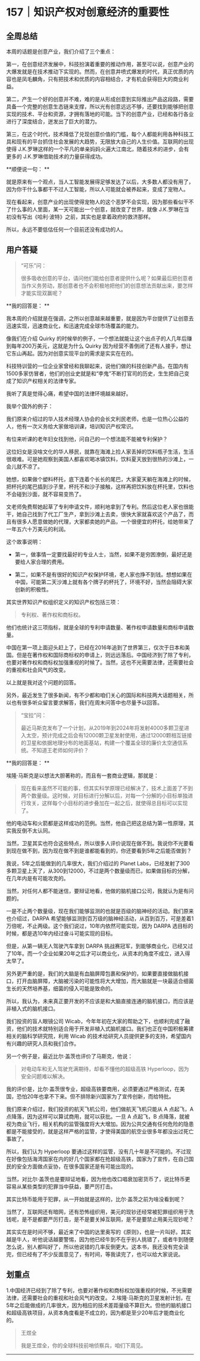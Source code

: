 # 157｜知识产权对创意经济的重要性

## 全周总结

本周的话题是创意产业，我们介绍了三个重点：

第一，在创意经济发展中，科技扮演着重要的推动作用，甚至可以说，创意产业的大爆发就是在技术推动下实现的。然而，在创意井喷式爆发的时代，真正优质的内容也是凤毛麟角，只有把技术和优质的内容相结合，才有机会获得巨大的商业利益。

第二，产生一个好的创意并不难，难的是从形成创意到实际推出产品这段路，需要具备一个完整的创意生态链来支撑，所以光有创意远远不够，还要找到能够把创意实现的技术、平台和资源，才拥有落地的可能。当下的创意产业，已经和各行各业进行了深度结合，迸发出了巨大的潜力。

第三，在这个时代，技术降低了兑现创意价值的门槛，每个人都能利用各种科技工具和现有的平台抓住社会发展的大趋势，无限放大自己的人生价值。互联网的出现使得 J.K.罗琳这样的一个平凡的单亲妈妈火遍大江南北，随着技术的进步，会有更多的 J.K.罗琳借助技术的力量获得成功。

 **顺便说一句： **

就是原来有一个观点，当人工智能发展得足够发达了以后，大多数人都没有用了，因为你干什么事都干不过人工智能，所以人可能就会被养起来，变成了宠物人。

现在看起来，创意产业的出现使得宠物人的这个恶梦不会实现，因为那些看似干不了什么事的人里面，某一天可能出一个创意，就改变了世界，就像 J.K.罗琳在当初没有写出《哈利·波特》之前，其实也是拿着政府的救济那样。

所以，永远不要低估任何一个目前还没有成功的人。

## 用户答疑

> “可乐”问：
> 
> 很多吸收创意的平台，请问他们能给创意者提供什么呢？如果最后把创意者当作义务劳动，那创意者也不会积极地把他们的创意想法贡献出来，要怎样才能实现双赢呢？

 **我的回答是： **

我本周的介绍就是在强调，之所以创意越来越重要，就是因为平台提供了让创意去迅速实现，迅速商业化，和迅速完成全球市场覆盖的能力。

像我们在介绍 Quirky 的时候举的例子，一个想法就能让这个出点子的人几年后赚到每年200万美元，这就是为什么 Quirky 因为经营不善倒闭了还有人接手，想让它东山再起。因为对创意实现平台的需求是实实在在的。

科技特训营的一位企业家曾经和我聊起来，说他们做的科技创新产品，在国内有1500多家仿冒者，他们的创业史就是和“李鬼”不断打官司的历史，生生把自己变成了知识产权相关的法律专家。

我听了真是觉得心痛，希望中国的法律环境越来越好。

我举个国外的例子：

我们原来介绍过的华人技术经理人协会的会长文利民老师，也是一位热心公益的人，他有一次义务给大家做培训课，培训知识产权常识。

有位来听课的老年妇女找到他，问自己的一个想法能不能被专利保护？

这位妇女是没啥文化的华人移民，就靠在海滩上捡人家丢掉的饮料瓶子生活，生活很艰难。可是她观察到美国人都喜欢喝冰镇饮料，饮料夏天放到很热的沙滩上，一会儿就不凉了。

她想，如果做个塑料杯托，底下连着个长长的尾巴，大家夏天躺在海滩上的时候，把杯托的尾巴插到沙子里，杯托不和沙子接触，这样再把饮料放在杯托里，饮料也不会碰到沙面，就不容易变热了。

文老师免费帮她起草了专利申请文件，顺利地拿到了专利。然后这位老人家也很能干，她自己找到了代工厂生产，拿到沙滩上去卖，很快大家就喜欢这个产品了，而且有很多人愿意做她的代理，大家都卖她的产品，一个很便宜的杯托，给她带来了一年五六十万美元的利润。

这个故事说明：

* 第一，做事情一定要找最好的专业人士，当然，如果不是穷困潦倒，最好还是要给人家合理的费用。

* 第二，如果不是有很好的知识产权保护环境，老人家也挣不到钱。想想如果在中国，可能第二天沙滩上就有各个牌子的杯托了，环境不好，当然会阻碍大家创新的积极性。

其实世界知识产权组织定义的知识产权包括三项：

> 专利权、著作权和商标权。

他们也统计这三项指标，就是全球的专利申请数量、著作权申请数量和商标申请数量。

中国在第一项上面迎头赶上了，已经在2016年追到了世界第三，仅次于日本和美国。但是在著作权和国际商标权的申请上，则远远落后。中国经济到了除了专利，也要对著作权和商标权加强重视的时候了。当然，这也不光需要法律，还需要社会的重视和社会风气的改变。

以上就是我对这个问题的回答。

另外，最近发生了很多新闻，有不少都和咱们关心的国际和科技两大话题相关，所以也有很多听众留言要求解答，我们在周末问答中也尽量予以回答。

> “宝拉”问：
> 
> 最近马斯克发布了一个计划，从2019年到2024年将发射4000多颗卫星进入太空，预计完成之后会有12000颗卫星发射使用，通过12000颗相互链接的卫星和依据地理分布的地面基站，构建一个覆盖全球的廉价太空通信系统。不知道王老师如何评价？

 **我的回答是： **

埃隆·马斯克是以想法大胆著称的，而且有一套商业逻辑，那就是：

> 现在看来虽然不可能的事，但其实科学原理已经解决了，技术上面差了不到两个数量级。这时候，对目标进行分解以后，对每一个分解的小目标单独进行攻关，这样每个小目标的进步叠加在一起之后，就使得总目标可以实现了。

他的电动车和火箭都是这样成功的范例。当然，他自己把这总结为第一性原理，其实我反倒不太认同。

当然，卫星其实也符合这些特点，所以很多人评价说现在做不到。我说你不光要看到现在做不到，因为现在做不到是谁都能看到的，你还要看到5年之后能否做到？

我说，5年之后能做到的几率很大，我们介绍过的 Planet Labs，已经发射了300多颗卫星上天了，从300到12000，不过是两个数量级而已，如果做目标的分解，在几年内是有可能攻克的。

当然，对任何人都不能迷信，要辩证地看，他做的脑机接口公司，我就认为是有问题的。

一是不止两个数量级，现在我们能够监测的也就是百级的脑神经的活动。我们原来也介绍过，DARPA 希望能够监测到百万级的脑神经活动，从百到百万，可是差着1万倍呢，不止两级。这个我们说过，10年内依然可能实现，因为 DARPA 选目标的时候，都是选10年内经过奋斗可能实现的目标。

但是，从第一辆无人驾驶汽车拿到 DARPA 挑战赛冠军，到能够商业化，已经又过了10年。而一个企业如果20年之后才可以商业化，从资本的角度不成立，进入得太早了。

另外更严重的是，我们的大脑是有血脑屏障包裹和保护的，如果要直接做脑机接口，打开血脑屏障，大脑被污染的可能性将大大增加，而大脑就是一块最适合细菌生长的天然培养基，细菌的侵入可能是致命的。

所以，我认为，未来真正要开发的不应该是和大脑直接连通的脑机接口，而应该是非植入式的脑机接口。

我们投资的盲人眼镜公司 Wicab，今年年初在大家的帮助之下，也顺利完成了融资，他们的技术就特别适合用于开发非植入式脑机接口。我们也正在中国积极筹建相关的脑科学研究院，利用 Wicab 的技术给研究人员提供更多的支持，希望国内有兴趣的研究人员和我们合作。

另一个例子是，最近比尔·盖茨也评价了马斯克，他说：

> 对电动车和无人驾驶充满期待，却看不懂他的超级高铁 Hyperloop，因为安全问题难以解决。

我的评价是，比尔·盖茨很专业，超级高铁要商用，必须要通过严格测试，在美国，恐怕20年也拿不下来。但不排除新兴国家为了宣传创新，而给特批。

我们原来介绍过，我们投资的航天飞机公司，他们做航天飞机只能从 A 点起飞，A 点降落，因为这样可以算试商用，就可以获批。一旦 A 点起飞，B 点降落，就被视为商业飞行，相关机构的监管强度将大大增加。因为公共交通有任何危险的隐患都是不能接受的，就是这样严格的监管，才使得美国的航空业很多年都没出过死亡事故了。

所以，我们认为 Hyperloop 要通过这样的监管，没有几十年是不可能的。不过现在好像包括海湾国家在内的好几个国家都在抢超级高铁，国家为了宣传，在自己国民的安全方面做点妥协，在很多国家还是有可能出现的。

当然，对比尔·盖茨也是要辩证地看，因为他也改口唱衰加密货币了，说比特币更容易从某些类型的犯罪当中获益，要严厉打击。

其实比特币能用于犯罪，从一开始就是这样的，比尔·盖茨之前为啥没看到呢？

当然了，互联网还有暗网，还有恐怖组织用，美元的现钞还经常被犯罪组织用于洗钱呢，是不是都要严厉打击，是不是要关掉互联网，是不是要禁止用美元现钞呢？

其实实在是时间不够，最近来了中国的达里奥写的《原则》，也是一片叫好。其实越是牛人，听他说话越要警惕，因为他已经牛到不在乎别人挑错了，或者牛到随便怎么说，别人都叫好了，所以他说错的几率反倒更大。这本书，我还没有完全读完，但已经有了不少反面意见了，有时间，等我读完了，也可以给大家说说。

## 划重点

1.中国经济已经到了除了专利，也要对著作权和商标权加强重视的时候，不光需要法律，还需要社会的重视和社会风气的改变。
2.埃隆·马斯克的卫星发射计划，在5年之后能做成的几率很大，因为相应的技术差距量级不算巨大。但他的脑机接口和超级高铁项目，从资本角度看是不成立的，因为都是至少20年后才能商业化的。

> 王煜全
> 
> 我是王煜全，你的全球科技前哨侦察兵，咱们下周见。

---

